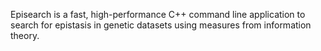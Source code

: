 Episearch is a fast, high-performance C++ command line application to search for epistasis in genetic datasets using measures from information theory.
